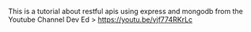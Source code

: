 This is a tutorial about restful apis using express and mongodb from the Youtube Channel Dev Ed > https://youtu.be/vjf774RKrLc
